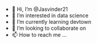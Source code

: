 - 👋 Hi, I’m @Jasvinder21
- 👀 I’m interested in data science
- 🌱 I’m currently learning devtown
- 💞️ I’m looking to collaborate on 
- 📫 How to reach me ...

<!---
Jasvinder21/Jasvinder21 is a ✨ special ✨ repository because its `README.md` (this file) appears on your GitHub profile.
You can click the Preview link to take a look at your changes.
--->
